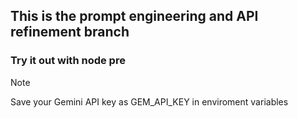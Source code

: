 ## This is the prompt engineering and API refinement branch

### Try it out with node pre

> [!NOTE]
> Save your Gemini API key as GEM_API_KEY in enviroment variables
